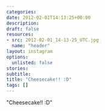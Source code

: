 ```yaml
---
categories:
date: 2012-02-01T14:13:25+00:00
description:
draft: false
resources:
- src: 2012-02-01_14-13-25_UTC.jpg
  name: "header"
layout: instagram
options:
  unlisted: false
stories:
subtitle:
title: "Cheesecake!! :D"
tags: []
---
```


"Cheesecake!! :D"
